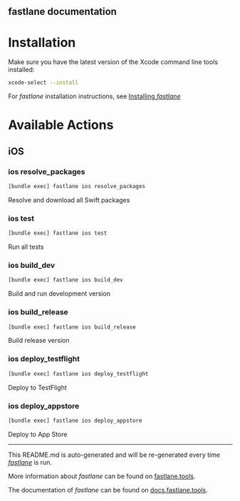 fastlane documentation
----

# Installation

Make sure you have the latest version of the Xcode command line tools installed:

```sh
xcode-select --install
```

For _fastlane_ installation instructions, see [Installing _fastlane_](https://docs.fastlane.tools/#installing-fastlane)

# Available Actions

## iOS

### ios resolve_packages

```sh
[bundle exec] fastlane ios resolve_packages
```

Resolve and download all Swift packages

### ios test

```sh
[bundle exec] fastlane ios test
```

Run all tests

### ios build_dev

```sh
[bundle exec] fastlane ios build_dev
```

Build and run development version

### ios build_release

```sh
[bundle exec] fastlane ios build_release
```

Build release version

### ios deploy_testflight

```sh
[bundle exec] fastlane ios deploy_testflight
```

Deploy to TestFlight

### ios deploy_appstore

```sh
[bundle exec] fastlane ios deploy_appstore
```

Deploy to App Store

----

This README.md is auto-generated and will be re-generated every time [_fastlane_](https://fastlane.tools) is run.

More information about _fastlane_ can be found on [fastlane.tools](https://fastlane.tools).

The documentation of _fastlane_ can be found on [docs.fastlane.tools](https://docs.fastlane.tools).
